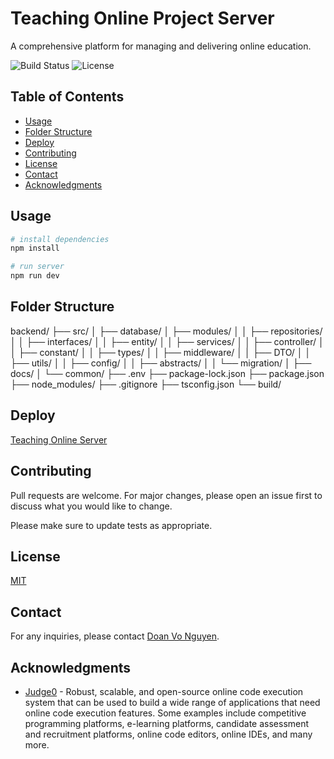 # Teaching Online Project Server

A comprehensive platform for managing and delivering online education.

![Build Status](https://img.shields.io/badge/build-passing-brightgreen)
![License](https://img.shields.io/badge/license-MIT-blue)

## Table of Contents

- [Usage](#usage)
- [Folder Structure](#folder-structure)
- [Deploy](#deploy)
- [Contributing](#contributing)
- [License](#license)
- [Contact](#contact)
- [Acknowledgments](#acknowledgments)

## Usage

```bash
# install dependencies
npm install

# run server
npm run dev
```

## Folder Structure

backend/
├── src/
│   ├── database/
│   ├── modules/
│   │   ├── repositories/
│   │   ├── interfaces/
│   │   ├── entity/
│   │   ├── services/
│   │   ├── controller/
│   │   ├── constant/
│   │   ├── types/
│   │   ├── middleware/
│   │   ├── DTO/
│   │   ├── utils/
│   │   ├── config/
│   │   ├── abstracts/
│   │   └── migration/
│   ├── docs/
│   └── common/
├── .env
├── package-lock.json
├── package.json
├── node_modules/
├── .gitignore
├── tsconfig.json
└── build/

## Deploy

[Teaching Online Server](https://teaching-online-server.onrender.com)

## Contributing

Pull requests are welcome. For major changes, please open an issue first
to discuss what you would like to change.

Please make sure to update tests as appropriate.

## License

[MIT](https://choosealicense.com/licenses/mit/)

## Contact

For any inquiries, please contact [Doan Vo Nguyen](mailto:wwwdoanvonguyen@gmail.com).

## Acknowledgments

- [Judge0](https://judge0.com/) - Robust, scalable, and open-source online code execution system that can be used to build a wide range of applications that need online code execution features. Some examples include competitive programming platforms, e-learning platforms, candidate assessment and recruitment platforms, online code editors, online IDEs, and many more.

